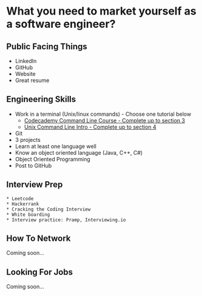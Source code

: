 # What you need to market yourself as a software engineer?  

## Public Facing Things  
* LinkedIn  
* GitHub  
* Website
* Great resume  

## Engineering Skills  
* Work in a terminal (Unix/linux commands) - Choose one tutorial below
    * [Codecademy Command Line Course - Complete up to section 3](https://www.codecademy.com/learn/learn-the-command-line)
    * [Unix Command Line Intro - Complete up to section 4](http://www.ee.surrey.ac.uk/Teaching/Unix/)
* Git
* 3 projects  
* Learn at least one language well  
* Know an object oriented language (Java, C++, C#)  
* Object Oriented Programming
* Post to GitHub

## Interview Prep
	* Leetcode
	* Hackerrank
	* Cracking the Coding Interview
    * White boarding
    * Interview practice: Pramp, Interviewing.io  

## How To Network
Coming soon...  

## Looking For Jobs
Coming soon...  
